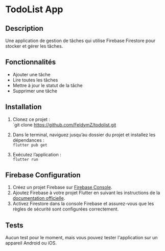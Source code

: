 # TodoList App

## Description
Une application de gestion de tâches qui utilise Firebase Firestore pour stocker et gérer les tâches.

## Fonctionnalités
- Ajouter une tâche
- Lire toutes les tâches
- Mettre à jour le statut de la tâche
- Supprimer une tâche

## Installation
1. Clonez ce projet :  
   `git clone <https://github.com/FeldymZ/todolist.git>

2. Dans le terminal, naviguez jusqu’au dossier du projet et installez les dépendances :  
   `flutter pub get`

3. Exécutez l’application :  
   `flutter run`

## Firebase Configuration
1. Créez un projet Firebase sur [Firebase Console](https://console.firebase.google.com/).
2. Ajoutez Firebase à votre projet Flutter en suivant les instructions de la [documentation officielle](https://firebase.flutter.dev/docs/overview).
3. Activez Firestore dans la console Firebase et assurez-vous que les règles de sécurité sont configurées correctement.

## Tests
Aucun test pour le moment, mais vous pouvez tester l'application sur un appareil Android ou iOS.
